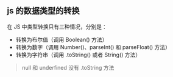 ## js 的数据类型的转换

在 JS 中类型转换只有三种情况，分别是：

- 转换为布尔值（调用 Boolean() 方法）
- 转换为数字（调用 Number()、parseInt() 和 parseFloat() 方法）
- 转换为字符串（调用 .toString() 或者 String() 方法）

> null 和 underfined 没有 .toString 方法